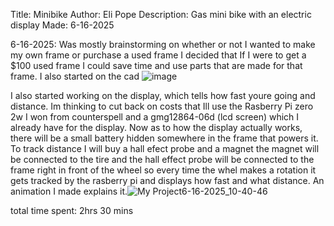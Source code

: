 Title: Minibike
Author: Eli Pope
Description: Gas mini bike with an electric display
Made: 6-16-2025

6-16-2025: Was mostly brainstorming on whether or not I wanted to make my own frame or purchase a used frame I decided that If I were to get a $100 used frame I could save time and use parts that are made for that frame.
I also started on the cad ![image](https://github.com/user-attachments/assets/5e01b968-8a52-486e-8e54-078d08090c05)


I also started working on the display, which tells how fast youre going and distance. Im thinking to cut back on costs that Ill use the Rasberry Pi zero 2w I won from counterspell and a gmg12864-06d (lcd screen) which I already have for the display.
Now as to how the display actually works, there will be a small battery hidden somewhere in the frame that powers it. To track distance I will buy a hall efect probe and a magnet the magnet will be connected to the tire and the hall effect probe will be connected to the frame right in front of the wheel so every time the whel makes a rotation it gets tracked by the rasberry pi and displays how fast and what distance. An animation I made explains it.![My Project6-16-2025_10-40-46](https://github.com/user-attachments/assets/99205663-5452-4694-82e8-07371c936884)


total time spent: 2hrs 30 mins

